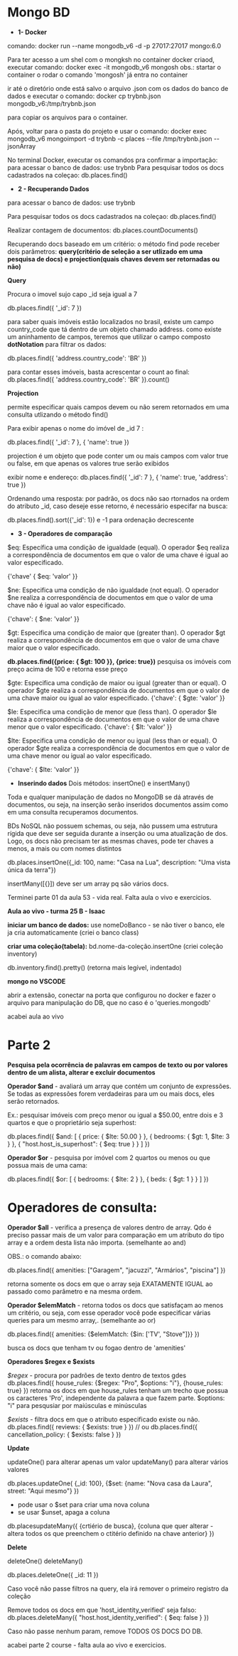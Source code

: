 # Mongo BD

- **1- Docker**

comando: docker run --name mongodb_v6 -d -p 27017:27017 mongo:6.0

Para ter acesso a um shel com o mongksh no container docker criaod, executar  comando:  docker exec -it mongodb_v6 mongosh
obs.: startar o container o rodar o comando 'mongosh' já entra no container

ir até o diretório onde está salvo o arquivo .json com os dados do banco de dados e executar o comando: docker cp trybnb.json mongodb_v6:/tmp/trybnb.json

para copiar os arquivos para o container.

Após, voltar para o pasta do projeto e usar o comando: 
docker exec mongodb_v6 mongoimport -d trybnb -c places --file /tmp/trybnb.json --jsonArray

No terminal Docker, executar os comandos pra confirmar a importação:
   para acessar o banco de dados:
use trybnb
  Para pesquisar todos os docs cadastrados na coleçao:
db.places.find()

- **2 - Recuperando Dados** 

para acessar o banco de dados:
use trybnb

Para pesquisar todos os docs cadastrados na coleçao:
db.places.find()

Realizar contagem de documentos:
db.places.countDocuments()

Recuperando docs baseado em um critério: 
o método find pode receber dois parâmetros: **query(critério de seleção a ser utlizado em uma pesquisa de docs) e projection(quais chaves devem ser retornadas ou não)**

**Query**

Procura o imovel sujo capo _id seja igual a 7

db.places.find({ '_id': 7 })

para saber quais imóveis estão localizados no brasil, existe um campo country_code que tá dentro de um objeto chamado address. como existe um aninhamento de campos, teremos que utilizar o campo composto **dotNotation** para filtrar os dados:

db.places.find({ 'address.country_code': 'BR' })

para contar esses imóveis, basta acrescentar o count ao final: 
db.places.find({ 'address.country_code': 'BR' }).count()


**Projection**

permite especificar quais campos devem ou não serem retornados em uma consulta utlizando o método find()

Para exibir apenas o nome do imóvel de _id 7 :

db.places.find({ '_id': 7 }, { 'name': true })

projection é um objeto que pode conter um ou mais campos com valor true ou false, em que apenas os valores true serão exibidos


exibir nome e endereço:
db.places.find({ '_id': 7 }, { 'name': true, 'address': true })

Ordenando uma resposta:
por padrão, os docs não sao rtornados na ordem do atributo _id, caso deseje esse retorno, é necessário especifar na busca:

db.places.find().sort({'_id': 1})
 e -1 para ordenação decrescente

- **3 - Operadores de comparação**

$eq: Específica uma condição de igualdade (equal). O operador $eq realiza a correspondência de documentos em que o valor de uma chave é igual ao valor especificado.

{'chave' { $eq: 'valor' }}


$ne: Especifica uma condição de não igualdade (not equal). O operador $ne realiza a correspondência de documentos em que o valor de uma chave não é igual ao valor especificado.

{'chave': { $ne: 'valor' }}


$gt: Especifica uma condição de maior que (greater than). O operador $gt realiza a correspondência de documentos em que o valor de uma chave maior que o valor especificado.

**db.places.find({price:  { $gt: 100 }}, {price: true})** pesquisa os imóveis com preço acima de 100 e retorna esse preço


$gte: Especifica uma condição de maior ou igual (greater than or equal). O operador $gte realiza a correspondência de documentos em que o valor de uma chave maior ou igual ao valor especificado.
{'chave': { $gte: 'valor' }}


$le: Especifica uma condição de menor que (less than). O operador $le realiza a correspondência de documentos em que o valor de uma chave menor que o valor especificado.
{'chave': { $lt: 'valor' }}


$lte: Especifica uma condição de menor ou igual (less than or equal). O operador $gte realiza a correspondência de documentos em que o valor de uma chave menor ou igual ao valor especificado.

{'chave': { $lte: 'valor' }}

- **Inserindo dados**
Dois métodos: insertOne() e insertMany()

Toda e qualquer manipulação de dados no MongoDB se dá através de documentos, ou seja, na inserção serão inseridos documentos assim como em uma consulta recuperamos documentos.

BDs NoSQL não possuem schemas, ou seja, não pussem uma estrutura rígida que deve ser seguida durante a inserção ou uma atualização de dos. Logo, os docs não precisam ter as mesmas chaves, pode ter chaves a menos, a mais ou com nomes distintos

db.places.insertOne({_id: 100, name: "Casa na Lua", description: "Uma vista única da terra"})

insertMany([{}]) deve ser um array pq são vários docs.

Terminei parte 01 da aula 53 - vida real. Falta aula o vivo e exercicios. 


**Aula ao vivo - turma 25 B - Isaac**

**iniciar um banco de dados:** 
use nomeDoBanco - se não tiver o banco, ele ja cria automaticamente (criei o banco class)

**criar uma coleção(tabela):** 
bd.nome-da-coleção.insertOne (criei coleção inventory)

db.inventory.find().pretty() (retorna mais legível, indentado)

**mongo no VSCODE**

abrir a extensão, conectar na porta que configurou no docker e fazer o arquivo para manipulação do DB, que no caso é o 'queries.mongodb'

acabei aula ao vivo



# Parte 2 

**Pesquisa pela ocorrência de palavras em campos de texto ou por valores dentro de um alista, alterar e excluir documentos**

**Operador $and** - avaliará um array que contém um conjunto de expressões. Se todas as expressões forem verdadeiras para um ou mais docs, eles serão retornados.

Ex.: pesquisar imóveis com preço menor ou igual a $50.00, entre dois e 3 quartos e que o proprietário seja superhost:

  db.places.find({
    $and: [
      { price: { $lte: 50.00 } },
      { bedrooms: { $gt: 1, $lte: 3 } },
      { "host.host_is_superhost": { $eq: true } }
    ]
  })


**Operador $or** - pesquisa por imóvel com 2 quartos ou menos ou que possua mais de uma cama:

  db.places.find({
    $or: [
      { bedrooms: { $lte: 2 } },
      { beds: { $gt: 1 } }
    ]
  })



# Operadores de consulta:
**Operador $all** - verifica a presença de valores dentro de array. Qdo é preciso passar mais de um valor para comparação em um atributo do tipo array e a ordem desta lista não importa. (semelhante ao and)



OBS.: o comando abaixo: 

db.places.find({ amenities: ["Garagem", "jacuzzi", "Armários", "piscina"] })

retorna somente os docs em que o array seja EXATAMENTE IGUAL ao passado como parâmetro e na mesma ordem. 

**Operador $elemMatch** - retorna todos os docs que satisfaçam ao menos um critério, ou seja, com esse operador você pode especificar várias queries para um mesmo array,. (semelhante ao or)

db.places.find({
  amenities: {$elemMatch: {$in: ['TV', "Stove"]}}
})

busca os docs que tenham tv ou fogao dentro de 'amenities'


**Operadores $regex e $exists** 

*$regex* - procura por padrões de texto dentro de textos gdes
db.places.find({
  house_rules: {$regex: "Pro", $options: "i"}, 
  {house_rules: true}
})
retorna os docs em que house_rules tenham um trecho que possua os caracteres 'Pro', independente da palavra a que fazem parte. $options: "i" para pesqusiar por maiúsculas e minúsculas

*$exists* - filtra docs em que o atributo especificado existe ou não. 
  db.places.find({ reviews: { $exists: true } })
  // ou
  db.places.find({ cancellation_policy: { $exists: false } })



  **Update** 

  updateOne() para alterar apenas um valor
  updateMany() para alterar vários valores


  db.places.updateOne(
    {_id: 100},
    {$set: {name: "Nova casa da Laura", street: "Aqui mesmo"}
  })
  * pode usar o $set para criar uma nova coluna
* se usar $unset, apaga a coluna 

db.placesupdateMany({
{crtiério de busca},
{coluna que quer alterar - altera todos os que preenchem o ctitério definido na chave anterior}
  })


**Delete**

deleteOne()
deleteMany()

db.places.deleteOne({ _id: 11 })

Caso você não passe filtros na query, ela irá remover o primeiro registro da coleção

 Remove todos os docs em que 'host_identity_verified' seja falso:
db.places.deleteMany({ "host.host_identity_verified": { $eq: false } })

Caso não passe nenhum param, remove TODOS OS DOCS DO DB.

acabei parte 2 course - falta aula ao vivo e exercicios.